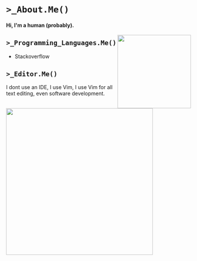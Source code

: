 # `>_About.Me()`
#### Hi, I'm a human (probably).

<img align="right" src="https://doy2mn9upadnk.cloudfront.net/uploads/default/original/4X/2/7/4/274d40f45b3f56a908c194f494eec2319ca3063b.gif" alt="" width="200px">

## `>_Programming_Languages.Me()`
- Stackoverflow


## `>_Editor.Me()`
I dont use an IDE, I use Vim, I use Vim for all text editing, even software development.
<img align="left" src="https://img.devrant.com/devrant/rant/r_2080368_znDCZ.jpg" alt="" width="400px">
